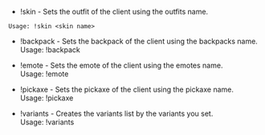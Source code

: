 * !skin - Sets the outfit of the client using the outfits name.

``Usage: !skin <skin name>``

* !backpack - Sets the backpack of the client using the backpacks name.     
Usage: !backpack <backpack name>

* !emote - Sets the emote of the client using the emotes name.              
Usage: !emote <emote name>

* !pickaxe - Sets the pickaxe of the client using the pickaxe name.         
Usage: !pickaxe <pickaxe name>

* !variants - Creates the variants list by the variants you set.            
Usage: !variants <CID> <style type> <integer>

* !purpleskull - Sets the outfit of the client to Purple Skull Trooper.     
Usage: !purpleskull

* !purpleportal - Sets the backpack of the client to Purple Ghost Portal.   
Usage: !purpleportal

* !checkeredrenegade - Sets the outfit of the client to Checkered Renegade. 
Usage: !checkeredrenegade

* !banner - Sets the banner of the client.                                  
Usage: !banner <icon> <colour> <level>

* CID_ - Sets the outfit of the client using CID.                           
Usage: <CID>

* BID_ Sets the backpack of the client using BID.                           
Usage: <BID>

* PICKAXE_ID_ - Sets the pickaxe of the client using PICKAXE_ID.            
Usage: <PICKAXE_ID>

* EID_ - Sets the emote of the client using EID.                            
Usage: <EID>

* !stop - Clears/stops the emote currently playing.                         
Usage: !stop

* !help - Displays a link to this webpage.                                  
Usage: !help

* !legacypickaxe - Sets the pickaxe of the client using Pickaxe_            
Usage: !legacypickaxe <pickaxe>

* !ready - Sets the readiness of the client to ready.                       
Usage: !ready

* !unready - Sets the readiness of the client to unready.                   
Usage: !unready

* !bp - Sets the battlepass info of the client.                             
Usage: !bp <level> <xp boost> <friend xp boost>

* !point - Sets pickaxe using PICKAXE_ID & does 'Point it Out'              
Usage: !point <PICKAXE_ID>

* !searchpoint - Sets pickaxe using pickaxe name & does 'Point it Out'      
Usage: !searchpoint <pickaxe name>

* !echo - Sends message to party chat with the given content.               
Usage: !echo <message> 